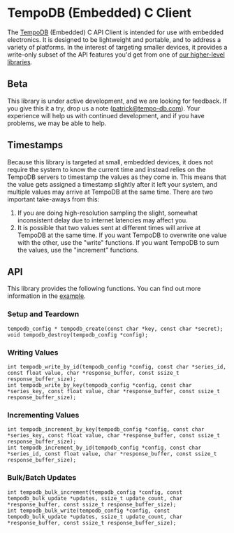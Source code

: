 # TempoDB (Embedded) C Client

The [TempoDB](http://www.tempo-db.com) (Embedded) C API Client is intended for use with embedded electronics. It is designed to be lightweight and portable, and to address a variety of platforms. In the interest of targeting smaller devices, it provides a write-only subset of the API features you'd get from one of [our higher-level libraries](http://tempo-db.com/docs/clients/).

## Beta

This library is under active development, and we are looking for feedback. If you give this it a try, drop us a note (<patrick@tempo-db.com>). Your experience will help us with continued development, and if you have problems, we may be able to help.

## Timestamps

Because this library is targeted at small, embedded devices,
it does not require the system to know the current time and
instead relies on the TempoDB servers to timestamp the values
as they come in. This means that the value gets assigned a
timestamp slightly after it left your system, and multiple
values may arrive at TempoDB at the same time. There are two
important take-aways from this:

1. If you are doing high-resolution sampling the slight, somewhat inconsistent delay due to internet latencies may affect you.
2. It is possible that two values sent at different times will arrive at TempoDB at the same time. If you want TempoDB to overwrite one value with the other, use the "write" functions. If you want TempoDB to sum the values, use the "increment" functions.

## API

This library provides the following functions. You can find out more information in the [example](https://github.com/tempodb/tempodb-embedded-c/blob/master/examples/example.c).

### Setup and Teardown
```
tempodb_config * tempodb_create(const char *key, const char *secret);
void tempodb_destroy(tempodb_config *config);
```

### Writing Values
```
int tempodb_write_by_id(tempodb_config *config, const char *series_id, const float value, char *response_buffer, const ssize_t response_buffer_size);
int tempodb_write_by_key(tempodb_config *config, const char *series_key, const float value, char *response_buffer, const ssize_t response_buffer_size);
```

### Incrementing Values
```
int tempodb_increment_by_key(tempodb_config *config, const char *series_key, const float value, char *response_buffer, const ssize_t response_buffer_size);
int tempodb_increment_by_id(tempodb_config *config, const char *series_id, const float value, char *response_buffer, const ssize_t response_buffer_size);
```

### Bulk/Batch Updates
```
int tempodb_bulk_increment(tempodb_config *config, const tempodb_bulk_update *updates, ssize_t update_count, char *response_buffer, const ssize_t response_buffer_size);
int tempodb_bulk_write(tempodb_config *config, const tempodb_bulk_update *updates, ssize_t update_count, char *response_buffer, const ssize_t response_buffer_size);
```
